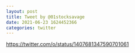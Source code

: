 ```yaml
--- 
layout: post 
title: Tweet by @01stocksavage 
date: 2021-06-23 1624452366 
categories: twitter 
--- 
```

https://twitter.com/o/status/1407681347590701061